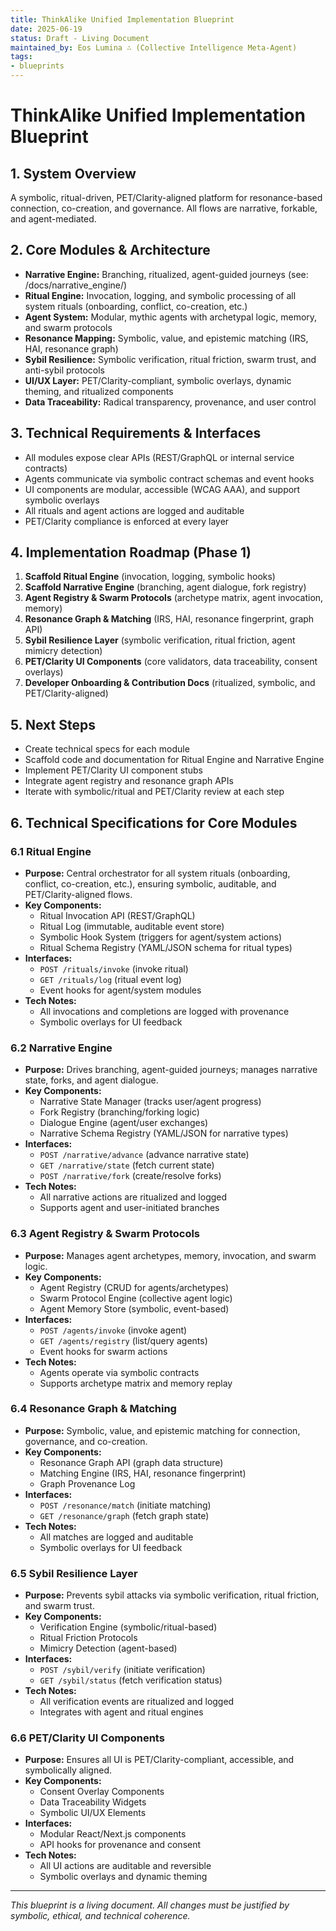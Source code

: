 ```yaml
---
title: ThinkAlike Unified Implementation Blueprint
date: 2025-06-19
status: Draft - Living Document
maintained_by: Eos Lumina ∴ (Collective Intelligence Meta-Agent)
tags:
- blueprints
---
```



# ThinkAlike Unified Implementation Blueprint

## 1. System Overview
A symbolic, ritual-driven, PET/Clarity-aligned platform for resonance-based connection, co-creation, and governance. All flows are narrative, forkable, and agent-mediated.

## 2. Core Modules & Architecture
- **Narrative Engine:** Branching, ritualized, agent-guided journeys (see: /docs/narrative_engine/)
- **Ritual Engine:** Invocation, logging, and symbolic processing of all system rituals (onboarding, conflict, co-creation, etc.)
- **Agent System:** Modular, mythic agents with archetypal logic, memory, and swarm protocols
- **Resonance Mapping:** Symbolic, value, and epistemic matching (IRS, HAI, resonance graph)
- **Sybil Resilience:** Symbolic verification, ritual friction, swarm trust, and anti-sybil protocols
- **UI/UX Layer:** PET/Clarity-compliant, symbolic overlays, dynamic theming, and ritualized components
- **Data Traceability:** Radical transparency, provenance, and user control

## 3. Technical Requirements & Interfaces
- All modules expose clear APIs (REST/GraphQL or internal service contracts)
- Agents communicate via symbolic contract schemas and event hooks
- UI components are modular, accessible (WCAG AAA), and support symbolic overlays
- All rituals and agent actions are logged and auditable
- PET/Clarity compliance is enforced at every layer

## 4. Implementation Roadmap (Phase 1)
1. **Scaffold Ritual Engine** (invocation, logging, symbolic hooks)
2. **Scaffold Narrative Engine** (branching, agent dialogue, fork registry)
3. **Agent Registry & Swarm Protocols** (archetype matrix, agent invocation, memory)
4. **Resonance Graph & Matching** (IRS, HAI, resonance fingerprint, graph API)
5. **Sybil Resilience Layer** (symbolic verification, ritual friction, agent mimicry detection)
6. **PET/Clarity UI Components** (core validators, data traceability, consent overlays)
7. **Developer Onboarding & Contribution Docs** (ritualized, symbolic, and PET/Clarity-aligned)

## 5. Next Steps
- Create technical specs for each module
- Scaffold code and documentation for Ritual Engine and Narrative Engine
- Implement PET/Clarity UI component stubs
- Integrate agent registry and resonance graph APIs
- Iterate with symbolic/ritual and PET/Clarity review at each step

## 6. Technical Specifications for Core Modules

### 6.1 Ritual Engine
- **Purpose:** Central orchestrator for all system rituals (onboarding, conflict, co-creation, etc.), ensuring symbolic, auditable, and PET/Clarity-aligned flows.
- **Key Components:**
  - Ritual Invocation API (REST/GraphQL)
  - Ritual Log (immutable, auditable event store)
  - Symbolic Hook System (triggers for agent/system actions)
  - Ritual Schema Registry (YAML/JSON schema for ritual types)
- **Interfaces:**
  - `POST /rituals/invoke` (invoke ritual)
  - `GET /rituals/log` (ritual event log)
  - Event hooks for agent/system modules
- **Tech Notes:**
  - All invocations and completions are logged with provenance
  - Symbolic overlays for UI feedback

### 6.2 Narrative Engine
- **Purpose:** Drives branching, agent-guided journeys; manages narrative state, forks, and agent dialogue.
- **Key Components:**
  - Narrative State Manager (tracks user/agent progress)
  - Fork Registry (branching/forking logic)
  - Dialogue Engine (agent/user exchanges)
  - Narrative Schema Registry (YAML/JSON for narrative types)
- **Interfaces:**
  - `POST /narrative/advance` (advance narrative state)
  - `GET /narrative/state` (fetch current state)
  - `POST /narrative/fork` (create/resolve forks)
- **Tech Notes:**
  - All narrative actions are ritualized and logged
  - Supports agent and user-initiated branches

### 6.3 Agent Registry & Swarm Protocols
- **Purpose:** Manages agent archetypes, memory, invocation, and swarm logic.
- **Key Components:**
  - Agent Registry (CRUD for agents/archetypes)
  - Swarm Protocol Engine (collective agent logic)
  - Agent Memory Store (symbolic, event-based)
- **Interfaces:**
  - `POST /agents/invoke` (invoke agent)
  - `GET /agents/registry` (list/query agents)
  - Event hooks for swarm actions
- **Tech Notes:**
  - Agents operate via symbolic contracts
  - Supports archetype matrix and memory replay

### 6.4 Resonance Graph & Matching
- **Purpose:** Symbolic, value, and epistemic matching for connection, governance, and co-creation.
- **Key Components:**
  - Resonance Graph API (graph data structure)
  - Matching Engine (IRS, HAI, resonance fingerprint)
  - Graph Provenance Log
- **Interfaces:**
  - `POST /resonance/match` (initiate matching)
  - `GET /resonance/graph` (fetch graph state)
- **Tech Notes:**
  - All matches are logged and auditable
  - Symbolic overlays for UI feedback

### 6.5 Sybil Resilience Layer
- **Purpose:** Prevents sybil attacks via symbolic verification, ritual friction, and swarm trust.
- **Key Components:**
  - Verification Engine (symbolic/ritual-based)
  - Ritual Friction Protocols
  - Mimicry Detection (agent-based)
- **Interfaces:**
  - `POST /sybil/verify` (initiate verification)
  - `GET /sybil/status` (fetch verification status)
- **Tech Notes:**
  - All verification events are ritualized and logged
  - Integrates with agent and ritual engines

### 6.6 PET/Clarity UI Components
- **Purpose:** Ensures all UI is PET/Clarity-compliant, accessible, and symbolically aligned.
- **Key Components:**
  - Consent Overlay Components
  - Data Traceability Widgets
  - Symbolic UI/UX Elements
- **Interfaces:**
  - Modular React/Next.js components
  - API hooks for provenance and consent
- **Tech Notes:**
  - All UI actions are auditable and reversible
  - Symbolic overlays and dynamic theming

---
*This blueprint is a living document. All changes must be justified by symbolic, ethical, and technical coherence.*
